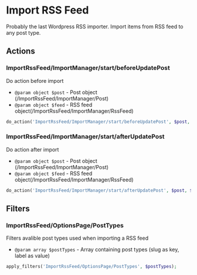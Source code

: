 # Import RSS Feed

Probably the last Wordpress RSS importer. Import items from RSS feed to any post type.

## Actions

### ImportRssFeed/ImportManager/start/beforeUpdatePost

Do action before import

- ```@param object $post``` - Post object (/ImportRssFeed/ImportManager/Post)
- ```@param object $feed``` - RSS feed object(/ImportRssFeed/ImportManager/RssFeed)

```php
do_action('ImportRssFeed/ImportManager/start/beforeUpdatePost', $post, $feed);
```
### ImportRssFeed/ImportManager/start/afterUpdatePost

Do action after import

- ```@param object $post``` - Post object (/ImportRssFeed/ImportManager/Post)
- ```@param object $feed``` - RSS feed object(/ImportRssFeed/ImportManager/RssFeed)

```php
do_action('ImportRssFeed/ImportManager/start/afterUpdatePost', $post, $feed);
```
## Filters

### ImportRssFeed/OptionsPage/PostTypes

Filters avalible post types used when importing a RSS feed

- ```@param array $postTypes``` - Array containing post types (slug as key, label as value)

```php
apply_filters('ImportRssFeed/OptionsPage/PostTypes', $postTypes);
```
